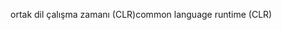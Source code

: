 <span data-ttu-id="73042-101">ortak dil çalışma zamanı (CLR)</span><span class="sxs-lookup"><span data-stu-id="73042-101">common language runtime (CLR)</span></span>